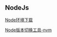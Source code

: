 ## NodeJs

[Node环境下载](https://nodejs.org/zh-cn/)

[Node版本切换工具-nvm](https://github.com/coreybutler/nvm-windows/releases)